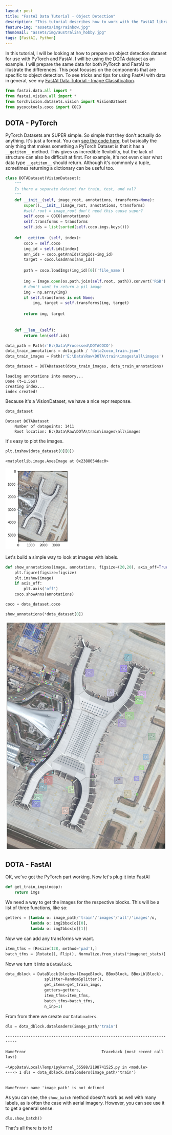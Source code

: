```yaml
---
layout: post
title: "FastAI Data Tutorial - Object Detection"
description: "This tutorial describes how to work with the FastAI library for object detection"
feature-img: "assets/img/rainbow.jpg"
thumbnail: "assets/img/australian_hobby.jpg"
tags: [FastAI, Python]
---
```


In this tutorial, I will be looking at how to prepare an object detection dataset for use with PyTorch and FastAI. I will be using the [DOTA](https://captain-whu.github.io/DOTA/dataset.html) dataset as an example. I will prepare the same data for both PyTorch and FastAI to illustrate the differences. This post focuses on the components that are specific to object detection. To see tricks and tips for using FastAI with data in general, see my [FastAI Data Tutorial - Image Classification](https://jss367.github.io/fastai-data-tutorial-image-classification.html).


```python
from fastai.data.all import *
from fastai.vision.all import *
from torchvision.datasets.vision import VisionDataset
from pycocotools.coco import COCO
```

## DOTA - PyTorch

PyTorch Datasets are SUPER simple. So simple that they don't actually do anything. It's just a format. You can [see the code here](https://github.com/pytorch/pytorch/blob/ce86881afadc0fea628c7e47d64a4073f3e09894/torch/utils/data/dataset.py#L51), but basically the only thing that makes something a PyTorch Dataset is that it has a `__getitem__` method. This gives us incredible flexibility, but the lack of structure can also be difficult at first. For example, it's not even clear what data type `__getitem__` should return. Although it's commonly a tuple, sometimes returning a dictionary can be useful too.


```python
class DOTADataset(VisionDataset):
    """
    Is there a separate dataset for train, test, and val?
    """
    def __init__(self, image_root, annotations, transforms=None):
        super().__init__(image_root, annotations, transforms)
        #self.root = image_root don't need this cause super?
        self.coco = COCO(annotations)
        self.transforms = transforms
        self.ids = list(sorted(self.coco.imgs.keys()))
        
    def __getitem__(self, index):
        coco = self.coco
        img_id = self.ids[index]
        ann_ids = coco.getAnnIds(imgIds=img_id)
        target = coco.loadAnns(ann_ids)

        path = coco.loadImgs(img_id)[0]['file_name']

        img = Image.open(os.path.join(self.root, path)).convert('RGB')
        # don't want to return a pil image
        img = np.array(img)
        if self.transforms is not None:
            img, target = self.transforms(img, target)

        return img, target


    def __len__(self):
        return len(self.ids)
```


```python
dota_path = Path(r'E:\Data\Processed\DOTACOCO')
dota_train_annotations = dota_path / 'dota2coco_train.json'
dota_train_images = Path(r'E:\Data\Raw\DOTA\train\images\all\images')
```


```python
dota_dataset = DOTADataset(dota_train_images, dota_train_annotations)
```

    loading annotations into memory...
    Done (t=1.56s)
    creating index...
    index created!
    

Because it's a VisionDataset, we have a nice repr response.


```python
dota_dataset
```




    Dataset DOTADataset
        Number of datapoints: 1411
        Root location: E:\Data\Raw\DOTA\train\images\all\images



It's easy to plot the images.


```python
plt.imshow(dota_dataset[0][0])
```




    <matplotlib.image.AxesImage at 0x2388054dac0>




    
![png](2022-01-02-fastai-data-tutorial-object-detection_files/2022-01-02-fastai-data-tutorial-object-detection_11_1.png)
    


Let's build a simple way to look at images with labels.


```python
def show_annotations(image, annotations, figsize=(20,20), axis_off=True):
    plt.figure(figsize=figsize)
    plt.imshow(image)
    if axis_off:
        plt.axis('off')
    coco.showAnns(annotations)
```


```python
coco = dota_dataset.coco
```


```python
show_annotations(*dota_dataset[0])
```


    
![png](2022-01-02-fastai-data-tutorial-object-detection_files/2022-01-02-fastai-data-tutorial-object-detection_15_0.png)
    


## DOTA - FastAI

OK, we've got the PyTorch part working. Now let's plug it into FastAI


```python
def get_train_imgs(noop):
    return imgs
```

We need a way to get the images for the respective blocks. This will be a list of three functions, like so:


```python
getters = [lambda o: image_path/'train'/'images'/'all'/'images'/o,
           lambda o: img2bbox[o][0],
           lambda o: img2bbox[o][1]]
```

Now we can add any transforms we want.


```python
item_tfms = [Resize(128, method='pad'),]
batch_tfms = [Rotate(), Flip(), Normalize.from_stats(*imagenet_stats)]
```

Now we turn it into a `DataBlock`.


```python
dota_dblock = DataBlock(blocks=(ImageBlock, BBoxBlock, BBoxLblBlock),
                 splitter=RandomSplitter(),
                 get_items=get_train_imgs,
                 getters=getters,
                 item_tfms=item_tfms,
                 batch_tfms=batch_tfms,
                 n_inp=1)
```

From from there we create our `DataLoaders`.


```python
dls = dota_dblock.dataloaders(image_path/'train')
```


    ---------------------------------------------------------------------------

    NameError                                 Traceback (most recent call last)

    ~\AppData\Local\Temp/ipykernel_35588/2198741525.py in <module>
    ----> 1 dls = dota_dblock.dataloaders(image_path/'train')
    

    NameError: name 'image_path' is not defined


As you can see, the `show_batch` method doesn't work as well with many labels, as is often the case with aerial imagery. However, you can see use it to get a general sense.


```python
dls.show_batch()
```

That's all there is to it!


```python

```
